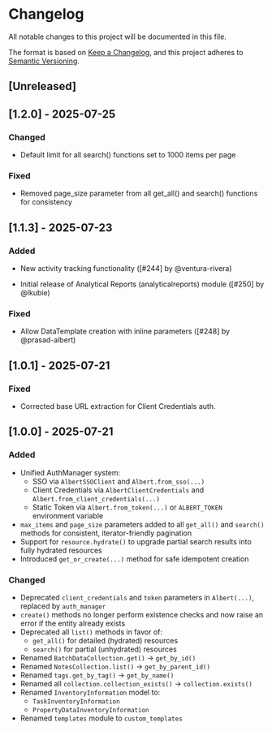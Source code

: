 # Changelog

All notable changes to this project will be documented in this file.

The format is based on [Keep a Changelog](https://keepachangelog.com/en/1.1.0/),
and this project adheres to [Semantic Versioning](https://semver.org/spec/v2.0.0.html).

## [Unreleased]

## [1.2.0] - 2025-07-25

### Changed

- Default limit for all search() functions set to 1000 items per page

### Fixed

- Removed page_size parameter from all get_all() and search() functions for consistency

## [1.1.3] - 2025-07-23

### Added

- New activity tracking functionality ([#244] by @ventura-rivera)

- Initial release of Analytical Reports (analyticalreports) module ([#250] by @lkubie)

### Fixed

- Allow DataTemplate creation with inline parameters ([#248] by @prasad-albert)

## [1.0.1] - 2025-07-21

### Fixed

- Corrected base URL extraction for Client Credentials auth.

## [1.0.0] - 2025-07-21

### Added

- Unified AuthManager system:
  - SSO via `AlbertSSOClient` and `Albert.from_sso(...)`
  - Client Credentials via `AlbertClientCredentials` and `Albert.from_client_credentials(...)`
  - Static Token via `Albert.from_token(...)` or `ALBERT_TOKEN` environment variable
- `max_items` and `page_size` parameters added to all `get_all()` and `search()` methods for consistent, iterator-friendly pagination
- Support for `resource.hydrate()` to upgrade partial search results into fully hydrated resources
- Introduced `get_or_create(...)` method for safe idempotent creation

### Changed

- Deprecated `client_credentials` and `token` parameters in `Albert(...)`, replaced by `auth_manager`
- `create()` methods no longer perform existence checks and now raise an error if the entity already exists
- Deprecated all `list()` methods in favor of:
  - `get_all()` for detailed (hydrated) resources
  - `search()` for partial (unhydrated) resources
- Renamed `BatchDataCollection.get()` → `get_by_id()`
- Renamed `NotesCollection.list()` → `get_by_parent_id()`
- Renamed `tags.get_by_tag()` → `get_by_name()`
- Renamed all `collection.collection_exists()` → `collection.exists()`
- Renamed `InventoryInformation` model to:
  - `TaskInventoryInformation`
  - `PropertyDataInventoryInformation`
- Renamed `templates` module to `custom_templates`

